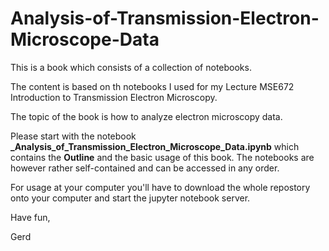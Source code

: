 # Analysis-of-Transmission-Electron-Microscope-Data

This is a book which consists of a collection of notebooks.

The content is based on th notebooks I used for my Lecture MSE672 Introduction to Transmission Electron Microscopy.

The topic of the book is how to analyze electron microscopy data.

Please start with the notebook **_Analysis_of_Transmission_Electron_Microscope_Data.ipynb** which contains the **Outline** and the basic usage of this
 book. The notebooks are however rather self-contained and can be accessed in any order.
 
For usage at your computer you'll have to download the whole repostory onto your computer and start the jupyter notebook server.

Have fun,

Gerd
